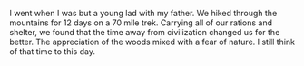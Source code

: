 I went when I was but a young lad with my father. We hiked through the mountains for 12 days on a 70 mile trek. Carrying all of our rations and shelter, we found that the time away from civilization changed us for the better. The appreciation of the woods mixed with a fear of nature. I still think of that time to this day.
